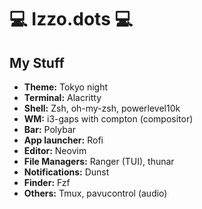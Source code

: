 # 💻 Izzo.dots 💻

## My Stuff

* **Theme:** Tokyo night
* **Terminal:** Alacritty
* **Shell:** Zsh, oh-my-zsh, powerlevel10k
* **WM:** i3-gaps with compton (compositor)
* **Bar:** Polybar
* **App launcher:** Rofi
* **Editor:** Neovim
* **File Managers:** Ranger (TUI), thunar
* **Notifications:** Dunst 
* **Finder:** Fzf
* **Others:** Tmux, pavucontrol (audio) 


